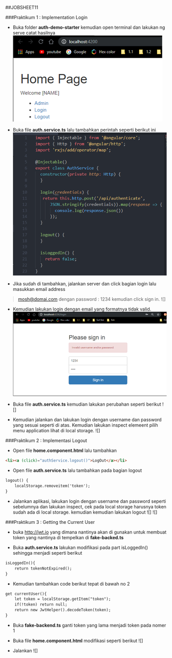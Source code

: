 ##JOBSHEET11

###Praktikum 1 : Implementation Login

- Buka folder **auth-demo-starter** kemudian open terminal dan lakukan ng serve catat hasilnya
![](img/11/1.png)

- Buka file **auth.service.ts** lalu tambahkan perintah seperti berikut ini
![](img/11/2.png)

- Jika sudah di tambahkan, jalankan server dan click bagian login lalu masukkan email address
> mosh@domai.com dengan password : 1234
  kemudian click sign in.
![]

- Kemudian lakukan login dengan email yang formatnya tidak valid.
![](img/11/4.png)

- Buka file **auth.service.ts** kemudian lakukan perubahan seperti berikut
![]

- Kemudian jalankan dan lakukan login dengan username dan password yang sesuai seperti di atas. Kemudian lakukan inspect elemeent pilih menu application lihat di local storage.
![]

###Praktikum 2 : Implementasi Logout

- Open file **home.component.html** lalu tambahkan
```html
<li><a (click)="authService.logout()">LogOut</a></li>
```

- Open file **auth.service.ts** lalu tambahkan pada bagian logout
```html
logout() {
    localStorage.removeitem('token');
}
```

- Jalankan aplikasi, lakukan login dengan username dan password seperti sebelumnya dan lakukan inspect, cek pada local storage harusnya token sudah ada di local storage. kemudian kemudian lakukan logout
![]
![]


###Praktikum 3 : Getting the Current User

- buka http://jwt.io yang dimana nantinya akan di gunakan untuk membuat token yang nantinya di tempelkan di **fake-backed.ts**

- Buka **auth.service.ts** lakukan modifikasi pada part isLoggedIn() sehingga menjadi seperti berikut
```html
isLoggedIn(){
    return tokenNotExpired();
}
```

- Kemudian tambahkan code berikut tepat di bawah no 2
```html
get currentUser(){
    let token = localStorage.getItem("token");
    if(!token) return null;
    return new JwtHelper().decodeToken(token);
}
```

- Buka **fake-backend.ts** ganti token yang lama menjadi token pada nomer 1

- Buka file **home.component.html** modifikasi seperti berikut
![]

- Jalankan
![]